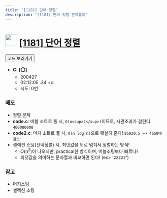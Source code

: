 ```yaml
---
title: "[1181] 단어 정렬"
description: "[1181] 단어 정렬 문제풀이"
---
```

<h1><img src="https://doky.space/assets/icpclev/s5.svg" height="37px"> <a href="http://icpc.me/1181">[1181] 단어 정렬</a></h1>

<a href="https://github.com/DokySp/acmicpc-practice/tree/master/1181"><button class="btn btn-info">코드 보러가기</button></a>

- **C: [:o:]**
  - 200427
  - 02:12:05 .34 +α
  - 시도: 0번

### 메모
 - 정렬 문제
 - **code.c**: 버블 소트로 풀 시, `O(n<sup>2</sup>)`이므로, 시관초과가 걸린다. `400000000`
 - **code2.c**: 머지 소트로 풀 시, `O(n log n)`으로 확실히 준다! `86020.5 => 4650배 감소!`
 - 셀렉션 소팅(선택정렬) 시, 최댓값을 뒤로 넘겨서 정렬하는 방식!
    - O(n<sup>2</sup>)이 나오지만, practical한 방식이며, 버블소팅보다 빠르다!
    - 최댓값을 의미하는 문자열과 비교하면 된다! (ex> 'zzzzz')
    
### 참고
 - 머지소팅
 - 셀렉션 소팅
